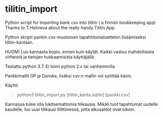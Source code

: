 # tilitin_import

Python script for importing bank csv into tilitin ( a finnish bookkeeping app)
Thanks to T.Helineva about the really handy Tilitin App.


Python skripti pankin csv-muotoisen tapahhtumaluettelon lisäämiseksi tilitin-kantaan.

HUOM!
Luo kannasta kopio, ennen kuin käytät. Kaikki vastuu mahdollisista virheistä ja tietojen hukkaamisista käyttäjällä

Testattu python 3.7. Ei toimi python 2.x tai vanhemmilla

Pankkimallit OP ja Danske, lisäksi csv:n mallin voi syöttää käsin.


Käyttö
>python3 tilitin_import.py [tilitin_kanta.sqlite] [pankki.csv]

Kannassa tulee olla lukitsemattomia tilikausia. 
Mikäli tuot tapahtumat uudelle kaudelle, luo uusi tilikausi tilittimessä, jotta alkusaldot ovat oikein.
